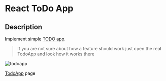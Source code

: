 # React ToDo App

## Description
Implement simple [TODO app](http://todomvc.com/examples/vanillajs/).

> If you are not sure about how a feature should work just open the real TodoApp and look how it works there

![todoapp](./description/todoapp.gif)

[TodoApp](https://rustron.github.io/react_todo-app/) page
